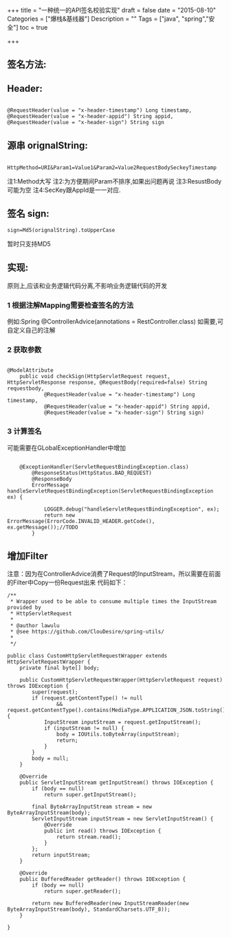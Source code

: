 +++
title = "一种统一的API签名校验实现"
draft = false
date = "2015-08-10"
Categories = ["爆栈&基线器"] 
Description = "" 
Tags = ["java", "spring","安全"] 
toc = true

+++


## 签名方法:

## Header:
```

@RequestHeader(value = "x-header-timestamp") Long timestamp,
@RequestHeader(value = "x-header-appid") String appid,
@RequestHeader(value = "x-header-sign") String sign
```

## 源串 orignalString:
```

HttpMethod=URI&Param1=Value1&Param2=Value2RequestBodySeckeyTimestamp
```

注1:Method大写
注2:为方便期间Param不排序,如果出问题再说
注3:ResustBody可能为空
注4:SecKey跟AppId是一一对应.
## 签名 sign:
```
sign=Md5(orignalString).toUpperCase
```

暂时只支持MD5

## 实现:
原则上,应该和业务逻辑代码分离,不影响业务逻辑代码的开发
### 1 根据注解Mapping需要检查签名的方法
例如:Spring @ControllerAdvice(annotations = RestController.class)
如需要,可自定义自己的注解
### 2 获取参数
```

@ModelAttribute
	public void checkSign(HttpServletRequest request, HttpServletResponse response, @RequestBody(required=false) String requestbody,
			@RequestHeader(value = "x-header-timestamp") Long timestamp,
			@RequestHeader(value = "x-header-appid") String appid,
			@RequestHeader(value = "x-header-sign") String sign) 
```

### 3 计算签名
可能需要在GLobalExceptionHandler中增加
```

    @ExceptionHandler(ServletRequestBindingException.class) 
    	@ResponseStatus(HttpStatus.BAD_REQUEST)	
    	@ResponseBody 
    	ErrorMessage handleServletRequestBindingException(ServletRequestBindingException ex) {	
    		
    		LOGGER.debug("handleServletRequestBindingException", ex);
    		return new ErrorMessage(ErrorCode.INVALID_HEADER.getCode(), ex.getMessage());//TODO
    	}
```


## 增加Filter 

注意：因为在ControllerAdvice消费了Request的InputStream，所以需要在前面的Filter中Copy一份Request出来
代码如下：
```
/**
 * Wrapper used to be able to consume multiple times the InputStream provided by
 * HttpServletRequest
 *
 * @author lawulu
 * @see https://github.com/ClouDesire/spring-utils/
 * 
 */

public class CustomHttpServletRequestWrapper extends HttpServletRequestWrapper {
    private final byte[] body;

    public CustomHttpServletRequestWrapper(HttpServletRequest request) throws IOException {
        super(request);
        if (request.getContentType() != null
                && request.getContentType().contains(MediaType.APPLICATION_JSON.toString())) {
            InputStream inputStream = request.getInputStream();
            if (inputStream != null) {
                body = IOUtils.toByteArray(inputStream);
                return;
            }
        }
        body = null;
    }

    @Override
    public ServletInputStream getInputStream() throws IOException {
        if (body == null)
            return super.getInputStream();

        final ByteArrayInputStream stream = new ByteArrayInputStream(body);
        ServletInputStream inputStream = new ServletInputStream() {
            @Override
            public int read() throws IOException {
                return stream.read();
            }
        };
        return inputStream;
    }

    @Override
    public BufferedReader getReader() throws IOException {
        if (body == null)
            return super.getReader();

        return new BufferedReader(new InputStreamReader(new ByteArrayInputStream(body), StandardCharsets.UTF_8));
    }

}
```
